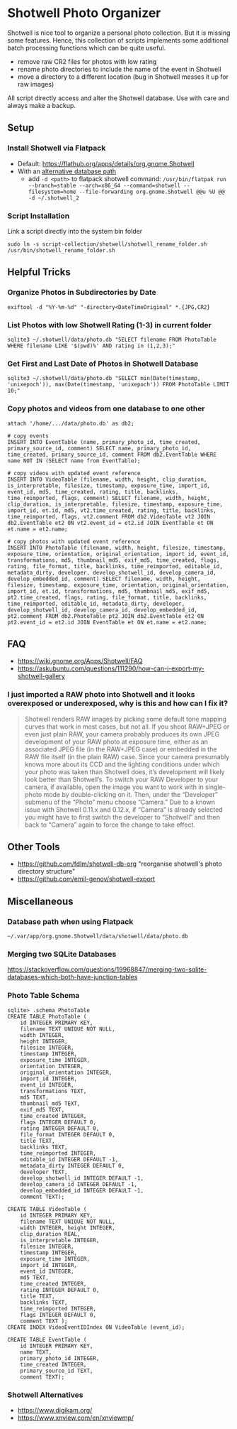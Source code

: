 # Shotwell Photo Organizer

Shotwell is nice tool to organize a personal photo collection. But it is missing some features. Hence, this collection of scripts implements some additional batch processing functions which can be quite useful.

* remove raw CR2 files for photos with low rating
* rename photo directories to include the name of the event in Shotwell
* move a directory to a different location (bug in Shotwell messes it up for raw images)

All script directly access and alter the Shotwell database. Use with care and always make a backup.

## Setup

### Install Shotwell via Flatpack

* Default: https://flathub.org/apps/details/org.gnome.Shotwell
* With an [alternative database path](http://shotwell-project.org/doc/html/other-multiple.html)
    * add `-d <path>` to flatpack shotwell command: `/usr/bin/flatpak run --branch=stable --arch=x86_64 --command=shotwell --filesystem=home --file-forwarding org.gnome.Shotwell @@u %U @@ -d ~/.shotwell_2`

### Script Installation

Link a script directly into the system bin folder

```sudo ln -s script-collection/shotwell/shotwell_rename_folder.sh /usr/bin/shotwell_rename_folder.sh```


## Helpful Tricks

### Organize Photos in Subdirectories by Date

```exiftool -d "%Y-%m-%d" "-directory<DateTimeOriginal" *.{JPG,CR2}```

### List Photos with low Shotwell Rating (1-3) in current folder

`sqlite3 ~/.shotwell/data/photo.db "SELECT filename FROM PhotoTable WHERE filename LIKE '$(pwd)%' AND rating in (1,2,3);"`

### Get First and Last Date of Photos in Shotwell Database

`sqlite3 ~/.shotwell/data/photo.db "SELECT min(Date(timestamp, 'unixepoch')), max(Date(timestamp, 'unixepoch')) FROM PhotoTable LIMIT 10;"`

### Copy photos and videos from one database to one other

```
attach '/home/.../data/photo.db' as db2;

# copy events
INSERT INTO EventTable (name, primary_photo_id, time_created, primary_source_id, comment) SELECT name, primary_photo_id, time_created, primary_source_id, comment FROM db2.EventTable WHERE name NOT IN (SELECT name from EventTable);

# copy videos with updated event reference
INSERT INTO VideoTable (filename, width, height, clip_duration, is_interpretable, filesize, timestamp, exposure_time, import_id, event_id, md5, time_created, rating, title, backlinks, time_reimported, flags, comment) SELECT filename, width, height, clip_duration, is_interpretable, filesize, timestamp, exposure_time, import_id, et.id, md5, vt2.time_created, rating, title, backlinks, time_reimported, flags, vt2.comment FROM db2.VideoTable vt2 JOIN db2.EventTable et2 ON vt2.event_id = et2.id JOIN EventTable et ON et.name = et2.name;

# copy photos with updated event reference
INSERT INTO PhotoTable (filename, width, height, filesize, timestamp, exposure_time, orientation, original_orientation, import_id, event_id, transformations, md5, thumbnail_md5, exif_md5, time_created, flags, rating, file_format, title, backlinks, time_reimported, editable_id, metadata_dirty, developer, develop_shotwell_id, develop_camera_id, develop_embedded_id, comment) SELECT filename, width, height, filesize, timestamp, exposure_time, orientation, original_orientation, import_id, et.id, transformations, md5, thumbnail_md5, exif_md5, pt2.time_created, flags, rating, file_format, title, backlinks, time_reimported, editable_id, metadata_dirty, developer, develop_shotwell_id, develop_camera_id, develop_embedded_id, pt2.comment FROM db2.PhotoTable pt2 JOIN db2.EventTable et2 ON pt2.event_id = et2.id JOIN EventTable et ON et.name = et2.name;
```

## FAQ

* https://wiki.gnome.org/Apps/Shotwell/FAQ
* https://askubuntu.com/questions/111290/how-can-i-export-my-shotwell-gallery

### I just imported a RAW photo into Shotwell and it looks overexposed or underexposed, why is this and how can I fix it?

> Shotwell renders RAW images by picking some default tone mapping curves that work in most cases, but not all. If you shoot RAW+JPEG or even just plain RAW, your camera probably produces its own JPEG development of your RAW photo at exposure time, either as an associated JPEG file (in the RAW+JPEG case) or embedded in the RAW file itself (in the plain RAW) case. Since your camera presumably knows more about its CCD and the lighting conditions under which your photo was taken than Shotwell does, it’s development will likely look better than Shotwell’s. To switch your RAW Developer to your camera, if available, open the image you want to work with in single-photo mode by double-clicking on it. Then, under the “Developer” submenu of the “Photo” menu choose “Camera.” Due to a known issue with Shotwell 0.11.x and 0.12.x, if “Camera” is already selected you might have to first switch the developer to “Shotwell” and then back to “Camera” again to force the change to take effect.

## Other Tools

* https://github.com/fdlm/shotwell-db-org "reorganise shotwell's photo directory structure"
* https://github.com/emil-genov/shotwell-export

## Miscellaneous

### Database path when using Flatpack

`~/.var/app/org.gnome.Shotwell/data/shotwell/data/photo.db`

### Merging two SQLite Databases

https://stackoverflow.com/questions/19968847/merging-two-sqlite-databases-which-both-have-junction-tables


### Photo Table Schema

```
sqlite> .schema PhotoTable
CREATE TABLE PhotoTable (
    id INTEGER PRIMARY KEY,
    filename TEXT UNIQUE NOT NULL,
    width INTEGER,
    height INTEGER,
    filesize INTEGER,
    timestamp INTEGER,
    exposure_time INTEGER,
    orientation INTEGER,
    original_orientation INTEGER,
    import_id INTEGER,
    event_id INTEGER,
    transformations TEXT,
    md5 TEXT,
    thumbnail_md5 TEXT,
    exif_md5 TEXT,
    time_created INTEGER,
    flags INTEGER DEFAULT 0,
    rating INTEGER DEFAULT 0,
    file_format INTEGER DEFAULT 0,
    title TEXT,
    backlinks TEXT,
    time_reimported INTEGER,
    editable_id INTEGER DEFAULT -1,
    metadata_dirty INTEGER DEFAULT 0,
    developer TEXT,
    develop_shotwell_id INTEGER DEFAULT -1,
    develop_camera_id INTEGER DEFAULT -1,
    develop_embedded_id INTEGER DEFAULT -1,
    comment TEXT);
```

```
CREATE TABLE VideoTable (
    id INTEGER PRIMARY KEY,
    filename TEXT UNIQUE NOT NULL,
    width INTEGER, height INTEGER,
    clip_duration REAL,
    is_interpretable INTEGER,
    filesize INTEGER,
    timestamp INTEGER,
    exposure_time INTEGER,
    import_id INTEGER,
    event_id INTEGER,
    md5 TEXT,
    time_created INTEGER,
    rating INTEGER DEFAULT 0,
    title TEXT,
    backlinks TEXT,
    time_reimported INTEGER,
    flags INTEGER DEFAULT 0,
    comment TEXT );
CREATE INDEX VideoEventIDIndex ON VideoTable (event_id);
```

```
CREATE TABLE EventTable (
    id INTEGER PRIMARY KEY,
    name TEXT,
    primary_photo_id INTEGER,
    time_created INTEGER,
    primary_source_id TEXT,
    comment TEXT);
```

### Shotwell Alternatives

* https://www.digikam.org/
* https://www.xnview.com/en/xnviewmp/
